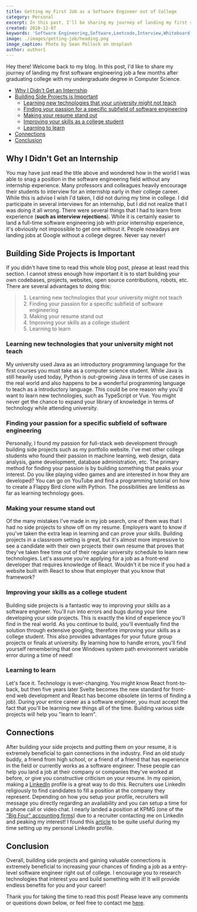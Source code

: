 ```yaml
---
title: Getting my First Job as a Software Engineer out of College
category: Personal
excerpt: In this post, I'll be sharing my journey of landing my first software engineering job a few months after graduating college.
created: 2020-12-07
keywords: 'Software Engineering,Software,Leetcode,Interview,Whiteboard,College,Coding,Programming'
image: ./images/getting-job/heading.png
image_caption: Photo by Sean Pollock on Unsplash
author: author1
---
```


Hey there! Welcome back to my blog. In this post, I'd like to share my journey of landing my first software engineering job a few months after graduating college with my undergraduate degree in Computer Science.

- [Why I Didn't Get an Internship](#why-i-didnt-get-an-internship)
- [Building Side Projects is Important](#building-side-projects-is-important)
  - [Learning new technologies that your university might not teach](#learning-new-technologies-that-your-university-might-not-teach)
  - [Finding your passion for a specific subfield of software engineering](#finding-your-passion-for-a-specific-subfield-of-software-engineering)
  - [Making your resume stand out](#making-your-resume-stand-out)
  - [Improving your skills as a college student](#improving-your-skills-as-a-college-student)
  - [Learning to learn](#learning-to-learn)
- [Connections](#connections)
- [Conclusion](#conclusion)

## Why I Didn't Get an Internship

You may have just read the title above and wondered how in the world I was able to snag a position in the software engineering field without any internship experience. Many professors and colleagues heavily encourage their students to interview for an internship early in their college career. While this is advise I wish I'd taken, I did not during my time in college. I did participate in several interviews for an internship, but I did not realize that I was doing it all wrong. There were several things that I had to learn from experience (**such as interview rejections**). While it is certainly easier to land a full-time software engineering job with prior internship experience, it's obviously not impossible to get one without it. People nowadays are landing jobs at Google without a college degree. Never say never!

## Building Side Projects is Important

If you didn't have time to read this whole blog post, please at least read this section. I cannot stress enough how important it is to start building your own codebases, projects, websites, open source contributions, robots, etc. There are several advantages to doing this:

> 1. Learning new technologies that your university might not teach
> 2. Finding your passion for a specific subfield of software engineering
> 3. Making your resume stand out
> 4. Improving your skills as a college student
> 5. Learning to learn

### Learning new technologies that your university might not teach

My university used Java as an introductory programming language for the first courses you must take as a computer science student. While Java is still heavily used today, Python is out-growing Java in terms of use cases in the real world and also happens to be a wonderful programming language to teach as a introductory language. This could be one reason why you'd want to learn new technologies, such as TypeScript or Vue. You might never get the chance to expand your library of knowledge in terms of technology while attending university.

### Finding your passion for a specific subfield of software engineering

Personally, I found my passion for full-stack web development through building side projects such as my portfolio website. I've met other college students who found their passion in machine learning, web design, data analysis, game development, database administration, etc. The primary method for finding your passion is by building something that peaks your interest. Do you like playing video games and are interested in how they are developed? You can go on YouTube and find a programming tutorial on how to create a Flappy Bird clone with Python. The possibilities are limitless as far as learning technology goes.

### Making your resume stand out

Of the many mistakes I've made in my job search, one of them was that I had no side projects to show off on my resume. Employers want to know if you've taken the extra leap in learning and can prove your skills. Building projects in a classroom setting is great, but it's almost more impressive to see a candidate with their own projects their own resume that proves that they've taken free time out of their regular university schedule to learn new technologies. Let's assume you're applying for a job as a front-end developer that requires knowledge of React. Wouldn't it be nice if you had a website built with React to show that employer that you know that framework?

### Improving your skills as a college student

Building side projects is a fantastic way to improving your skills as a software engineer. You'll run into errors and bugs during your time developing your side projects. This is exactly the kind of experience you'll find in the real world. As you continue to build, you'll eventually find the solution through extensive googling, therefore improving your skills as a college student. This also provides advantages for your future group projects or finals at university. By learning how to handle errors, you'll find yourself remembering that one Windows system path environment variable error during a time of need!

### Learning to learn

Let's face it. Technology is ever-changing. You might know React front-to-back, but then five years later Svelte becomes the new standard for front-end web development and React has become obsolete (in terms of finding a job). During your entire career as a software engineer, you must accept the fact that you'll be learning new things all of the time. Building various side projects will help you "learn to learn". 

## Connections

After building your side projects and putting them on your resume, it is extremely beneficial to gain connections in the industry. Find an old study buddy, a friend from high school, or a friend of a friend that has experience in the field or currently works as a software engineer. These people can help you land a job at their company or companies they've worked at before, or give you constructive criticism on your resume. In my opinion, making a [LinkedIn](https://www.linkedin.com/) profile is a great way to do this. Recruiters use LinkedIn religiously to find candidates to fill a position at the company they represent. Depending on how you setup your profile, recruiters will message you directly regarding an availability and you can setup a time for a phone call or video chat. I nearly landed a position at KPMG (one of the ["Big Four" accounting firms](https://en.wikipedia.org/wiki/Big_Four_accounting_firms)) due to a recruiter contacting me on LinkedIn and peaking my interest! I found this [article](http://www.theconversioncompany.com/wp-content/uploads/2016/10/LinkedIn-Profile-Guide.pdf) to be quite useful during my time setting up my personal LinkedIn profile.

## Conclusion

Overall, building side projects and gaining valuable connections is extremely beneficial to increasing your chances of finding a job as a entry-level software engineer right out of college. I encourage you to research technologies that interest you and build something with it! It will provide endless benefits for you and your career!  

Thank you for taking the time to read this post! Please leave any comments or questions down below, or feel free to contact me [here](/contact/).